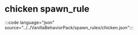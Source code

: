 # chicken spawn_rule

:::code language="json" source="../../VanillaBehaviorPack/spawn_rules/chicken.json":::
